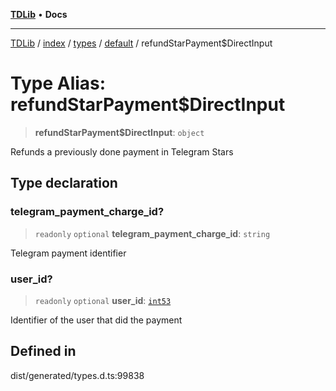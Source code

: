 [**TDLib**](../../../../../../README.md) • **Docs**

***

[TDLib](../../../../../../modules.md) / [index](../../../../../README.md) / [types](../../../README.md) / [default](../README.md) / refundStarPayment$DirectInput

# Type Alias: refundStarPayment$DirectInput

> **refundStarPayment$DirectInput**: `object`

Refunds a previously done payment in Telegram Stars

## Type declaration

### telegram\_payment\_charge\_id?

> `readonly` `optional` **telegram\_payment\_charge\_id**: `string`

Telegram payment identifier

### user\_id?

> `readonly` `optional` **user\_id**: [`int53`](int53.md)

Identifier of the user that did the payment

## Defined in

dist/generated/types.d.ts:99838
